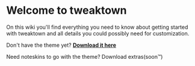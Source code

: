 # Welcome to tweaktown

On this wiki you'll find everything you need to know about getting started with tweaktown and all details you could possibly need for customization.

Don't have the theme yet? [**Download it here**](https://github.com/joleskins/tweaktown/releases)

Need noteskins to go with the theme? Download extras(soon™)

